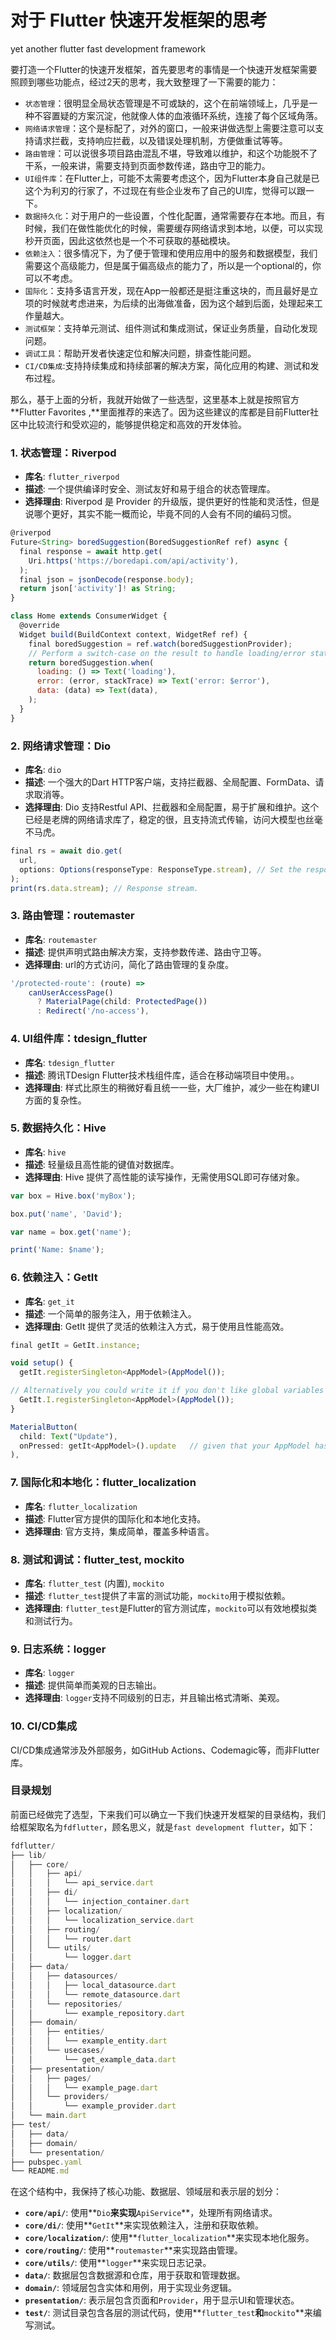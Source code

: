 # 对于 Flutter 快速开发框架的思考

yet another flutter fast development framework

要打造一个Flutter的快速开发框架，首先要思考的事情是一个快速开发框架需要照顾到哪些功能点，经过2天的思考，我大致整理了一下需要的能力：

- `状态管理`：很明显全局状态管理是不可或缺的，这个在前端领域上，几乎是一种不容置疑的方案沉淀，他就像人体的血液循环系统，连接了每个区域角落。
- `网络请求管理`：这个是标配了，对外的窗口，一般来讲做选型上需要注意可以支持请求拦截，支持响应拦截，以及错误处理机制，方便做重试等等。
- `路由管理`：可以说很多项目路由混乱不堪，导致难以维护，和这个功能脱不了干系，一般来讲，需要支持到页面参数传递，路由守卫的能力。
- `UI组件库`：在Flutter上，可能不太需要考虑这个，因为Flutter本身自己就是已这个为利刃的行家了，不过现在有些企业发布了自己的UI库，觉得可以跟一下。
- `数据持久化`：对于用户的一些设置，个性化配置，通常需要存在本地。而且，有时候，我们在做性能优化的时候，需要缓存网络请求到本地，以便，可以实现秒开页面，因此这依然也是一个不可获取的基础模块。
- `依赖注入`：很多情况下，为了便于管理和使用应用中的服务和数据模型，我们需要这个高级能力，但是属于偏高级点的能力了，所以是一个optional的，你可以不考虑。
- `国际化`：支持多语言开发，现在App一般都还是挺注重这块的，而且最好是立项的时候就考虑进来，为后续的出海做准备，因为这个越到后面，处理起来工作量越大。
- `测试框架`：支持单元测试、组件测试和集成测试，保证业务质量，自动化发现问题。
- `调试工具`：帮助开发者快速定位和解决问题，排查性能问题。
- `CI/CD集成`:支持持续集成和持续部署的解决方案，简化应用的构建、测试和发布过程。

那么，基于上面的分析，我就开始做了一些选型，这里基本上就是按照官方**Flutter Favorites ,**里面推荐的来选了。因为这些建议的库都是目前Flutter社区中比较流行和受欢迎的，能够提供稳定和高效的开发体验。

### 1. 状态管理：Riverpod


- **库名**: `flutter_riverpod`
- **描述**: 一个提供编译时安全、测试友好和易于组合的状态管理库。
- **选择理由**: Riverpod 是 Provider 的升级版，提供更好的性能和灵活性，但是说哪个更好，其实不能一概而论，毕竟不同的人会有不同的编码习惯。

```jsx
@riverpod
Future<String> boredSuggestion(BoredSuggestionRef ref) async {
  final response = await http.get(
    Uri.https('https://boredapi.com/api/activity'),
  );
  final json = jsonDecode(response.body);
  return json['activity']! as String;
}

class Home extends ConsumerWidget {
  @override
  Widget build(BuildContext context, WidgetRef ref) {
    final boredSuggestion = ref.watch(boredSuggestionProvider);
    // Perform a switch-case on the result to handle loading/error states
    return boredSuggestion.when(
      loading: () => Text('loading'),
      error: (error, stackTrace) => Text('error: $error'),
      data: (data) => Text(data),
    );
  }
}
```

### 2. 网络请求管理：Dio

- **库名**: `dio`
- **描述**: 一个强大的Dart HTTP客户端，支持拦截器、全局配置、FormData、请求取消等。
- **选择理由**: Dio 支持Restful API、拦截器和全局配置，易于扩展和维护。这个已经是老牌的网络请求库了，稳定的很，且支持流式传输，访问大模型也丝毫不马虎。

```jsx
final rs = await dio.get(
  url,
  options: Options(responseType: ResponseType.stream), // Set the response type to `stream`.
);
print(rs.data.stream); // Response stream.
```

### 3. 路由管理：routemaster

- **库名**: `routemaster`
- **描述**: 提供声明式路由解决方案，支持参数传递、路由守卫等。
- **选择理由**: url的方式访问，简化了路由管理的复杂度。

```jsx
'/protected-route': (route) =>
    canUserAccessPage()
      ? MaterialPage(child: ProtectedPage())
      : Redirect('/no-access'),
```

### 4. UI组件库：tdesign_flutter

- **库名**: `tdesign_flutter`
- **描述**: 腾讯TDesign Flutter技术栈组件库，适合在移动端项目中使用。。
- **选择理由**: 样式比原生的稍微好看且统一一些，大厂维护，减少一些在构建UI方面的复杂性。

### 5. 数据持久化：Hive

- **库名**: `hive`
- **描述**: 轻量级且高性能的键值对数据库。
- **选择理由**: Hive 提供了高性能的读写操作，无需使用SQL即可存储对象。

```jsx
var box = Hive.box('myBox');

box.put('name', 'David');

var name = box.get('name');

print('Name: $name');
```

### 6. 依赖注入：GetIt

- **库名**: `get_it`
- **描述**: 一个简单的服务注入，用于依赖注入。
- **选择理由**: GetIt 提供了灵活的依赖注入方式，易于使用且性能高效。

```jsx
final getIt = GetIt.instance;

void setup() {
  getIt.registerSingleton<AppModel>(AppModel());

// Alternatively you could write it if you don't like global variables
  GetIt.I.registerSingleton<AppModel>(AppModel());
}

MaterialButton(
  child: Text("Update"),
  onPressed: getIt<AppModel>().update   // given that your AppModel has a method update
),
```

### 7. 国际化和本地化：flutter_localization

- **库名**: `flutter_localization`
- **描述**: Flutter官方提供的国际化和本地化支持。
- **选择理由**: 官方支持，集成简单，覆盖多种语言。

### 8. 测试和调试：flutter_test, mockito

- **库名**: `flutter_test` (内置), `mockito`
- **描述**: `flutter_test`提供了丰富的测试功能，`mockito`用于模拟依赖。
- **选择理由**: `flutter_test`是Flutter的官方测试库，`mockito`可以有效地模拟类和测试行为。

### 9. 日志系统：logger

- **库名**: `logger`
- **描述**: 提供简单而美观的日志输出。
- **选择理由**: `logger`支持不同级别的日志，并且输出格式清晰、美观。

### 10. CI/CD集成

CI/CD集成通常涉及外部服务，如GitHub Actions、Codemagic等，而非Flutter库。

### 目录规划

前面已经做完了选型，下来我们可以确立一下我们快速开发框架的目录结构，我们给框架取名为`fdflutter`，顾名思义，就是`fast development flutter`，如下：

```jsx
fdflutter/
├── lib/
│   ├── core/
│   │   ├── api/
│   │   │   └── api_service.dart
│   │   ├── di/
│   │   │   └── injection_container.dart
│   │   ├── localization/
│   │   │   └── localization_service.dart
│   │   ├── routing/
│   │   │   └── router.dart
│   │   └── utils/
│   │       └── logger.dart
│   ├── data/
│   │   ├── datasources/
│   │   │   ├── local_datasource.dart
│   │   │   └── remote_datasource.dart
│   │   └── repositories/
│   │       └── example_repository.dart
│   ├── domain/
│   │   ├── entities/
│   │   │   └── example_entity.dart
│   │   └── usecases/
│   │       └── get_example_data.dart
│   ├── presentation/
│   │   ├── pages/
│   │   │   └── example_page.dart
│   │   └── providers/
│   │       └── example_provider.dart
│   └── main.dart
├── test/
│   ├── data/
│   ├── domain/
│   └── presentation/
├── pubspec.yaml
└── README.md

```

在这个结构中，我保持了核心功能、数据层、领域层和表示层的划分：

- **`core/api/`**: 使用**`Dio`**来实现**`ApiService`**，处理所有网络请求。
- **`core/di/`**: 使用**`GetIt`**来实现依赖注入，注册和获取依赖。
- **`core/localization/`**: 使用**`flutter_localization`**来实现本地化服务。
- **`core/routing/`**: 使用**`routemaster`**来实现路由管理。
- **`core/utils/`**: 使用**`logger`**来实现日志记录。
- **`data/`**: 数据层包含数据源和仓库，用于获取和管理数据。
- **`domain/`**: 领域层包含实体和用例，用于实现业务逻辑。
- **`presentation/`**: 表示层包含页面和`Provider`，用于显示UI和管理状态。
- **`test/`**: 测试目录包含各层的测试代码，使用**`flutter_test`**和**`mockito`**来编写测试。